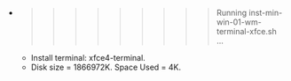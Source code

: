 * >>>>>>>>> Running inst-min-win-01-wm-terminal-xfce.sh ...
  * Install terminal: xfce4-terminal.
  * Disk size = 1866972K. Space Used = 4K.
